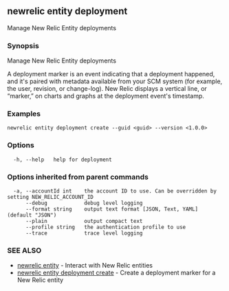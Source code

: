 ## newrelic entity deployment

Manage New Relic Entity deployments

### Synopsis

Manage New Relic Entity deployments

A deployment marker is an event indicating that a deployment happened, and
it's paired with metadata available from your SCM system (for example,
the user, revision, or change-log). New Relic displays a vertical line, or
“marker,” on charts and graphs at the deployment event's timestamp.


### Examples

```
newrelic entity deployment create --guid <guid> --version <1.0.0>
```

### Options

```
  -h, --help   help for deployment
```

### Options inherited from parent commands

```
  -a, --accountId int    the account ID to use. Can be overridden by setting NEW_RELIC_ACCOUNT_ID
      --debug            debug level logging
      --format string    output text format [JSON, Text, YAML] (default "JSON")
      --plain            output compact text
      --profile string   the authentication profile to use
      --trace            trace level logging
```

### SEE ALSO

* [newrelic entity](newrelic_entity.md)	 - Interact with New Relic entities
* [newrelic entity deployment create](newrelic_entity_deployment_create.md)	 - Create a deployment marker for a New Relic entity
